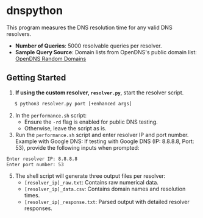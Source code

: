 # dnspython
This program measures the DNS resolution time for any valid DNS resolvers.

- **Number of Queries**: 5000 resolvable queries per resolver.
- **Sample Query Source**: Domain lists from OpenDNS's public domain list:  
  [OpenDNS Random Domains](https://github.com/opendns/public-domain-lists/blob/master/opendns-random-domains.txt#L1012)

## Getting Started
1. **If using the custom resolver, `resolver.py`**, start the resolver script.
```bash
   $ python3 resolver.py port [+enhanced args]
```
2. In the `performance.sh` script:
   - Ensure the `-rd` flag is enabled for public DNS testing.
   - Otherwise, leave the script as is.
3. Run the `performance.sh` script and enter resolver IP and port number.
Example with Google DNS:
If testing with Google DNS (IP: 8.8.8.8, Port: 53), provide the following inputs when prompted:
```bash
Enter resolver IP: 8.8.8.8
Enter port number: 53
```
5. The shell script will generate three output files per resolver:
   - `[resolver_ip]_raw.txt`: Contains raw numerical data.
   - `[resolver_ip]_data.csv`: Contains domain names and resolution times.
   - `[resolver_ip]_response.txt`: Parsed output with detailed resolver responses.
